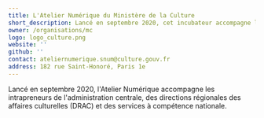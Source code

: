 ```yaml
---
title: L'Atelier Numérique du Ministère de la Culture
short_description: Lancé en septembre 2020, cet incubateur accompagne les intrapreneurs des directions régionales des <span class="fr-text--bold">affaires culturelles</span> (DRAC).
owner: /organisations/mc
logo: logo_culture.png
website: ''
github: ''
contact: ateliernumerique.snum@culture.gouv.fr
address: 182 rue Saint-Honoré, Paris 1e
---
```

Lancé en septembre 2020, l'Atelier Numérique accompagne les intrapreneurs de l'administration centrale, des directions régionales des affaires culturelles (DRAC) et des services à compétence nationale.

